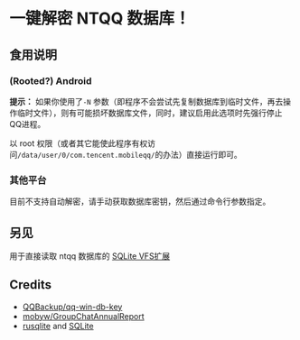 # 一键解密 NTQQ 数据库！


## 食用说明

### (Rooted?) Android

**提示：** 如果你使用了`-N` 参数（即程序不会尝试先复制数据库到临时文件，再去操作临时文件），则有可能损坏数据库文件，同时，建议启用此选项时先强行停止QQ进程。

以 root 权限（或者其它能使此程序有权访问`/data/user/0/com.tencent.mobileqq/`的办法）直接运行即可。

### 其他平台

目前不支持自动解密，请手动获取数据库密钥，然后通过命令行参数指定。

## 另见

用于直接读取 ntqq 数据库的 [SQLite VFS扩展](./sqlite_extension/)

## Credits

- [QQBackup/qq-win-db-key](https://github.com/QQBackup/qq-win-db-key)
- [mobyw/GroupChatAnnualReport](https://github.com/mobyw/GroupChatAnnualReport)
- [rusqlite](https://github.com/rusqlite/rusqlite) and [SQLite](https://sqlite.org)